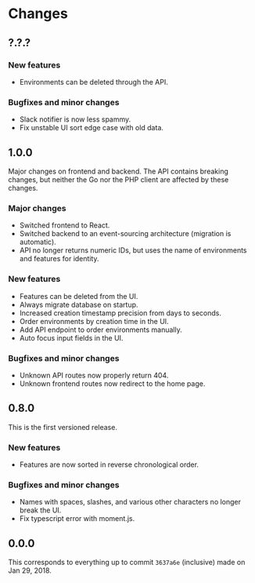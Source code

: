 # Changes

## ?.?.?

### New features

* Environments can be deleted through the API.

### Bugfixes and minor changes

* Slack notifier is now less spammy.
* Fix unstable UI sort edge case with old data.


## 1.0.0

Major changes on frontend and backend. The API contains breaking changes, but neither the Go nor the PHP client are affected by these changes.

### Major changes

* Switched frontend to React.
* Switched backend to an event-sourcing architecture (migration is automatic).
* API no longer returns numeric IDs, but uses the name of environments and features for identity.

### New features

* Features can be deleted from the UI.
* Always migrate database on startup.
* Increased creation timestamp precision from days to seconds.
* Order environments by creation time in the UI.
* Add API endpoint to order environments manually.
* Auto focus input fields in the UI.

### Bugfixes and minor changes

* Unknown API routes now properly return 404.
* Unknown frontend routes now redirect to the home page.


## 0.8.0

This is the first versioned release.

### New features

* Features are now sorted in reverse chronological order.

### Bugfixes and minor changes

* Names with spaces, slashes, and various other characters no longer break the UI.
* Fix typescript error with moment.js.


## 0.0.0

This corresponds to everything up to commit `3637a6e` (inclusive) made on Jan 29, 2018.
